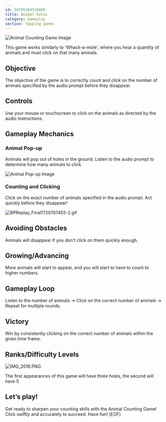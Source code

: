 ```yaml
---
id: 34785364516889
title: Animal holes
category: Gameplay
section: Tapping games
---
```

![Animal Counting Game Image](https://help.studycat.com/hc/article_attachments/34829163309209)

This game works similarly to 'Whack-a-mole', where you hear a quantity of animals and must click on that many animals.

Objective
---------

The objective of the game is to correctly count and click on the number of animals specified by the audio prompt before they disappear.

Controls
--------

Use your mouse or touchscreen to click on the animals as directed by the audio instructions.

Gameplay Mechanics
------------------

### Animal Pop-up

Animals will pop out of holes in the ground. Listen to the audio prompt to determine how many animals to click.

![Animal Pop-up Image](https://help.studycat.com/hc/article_attachments/34829163315225)

### Counting and Clicking

Click on the exact number of animals specified in the audio prompt. Act quickly before they disappear!

![RPReplay_Final1720767455-2.gif](https://help.studycat.com/hc/article_attachments/34975029772825)

Avoiding Obstacles
------------------

Animals will disappear if you don't click on them quickly enough.

Growing/Advancing
-----------------

More animals will start to appear, and you will start to have to count to higher numbers.

Gameplay Loop
-------------

Listen to the number of animals -> Click on the correct number of animals -> Repeat for multiple rounds.

Victory
-------

Win by consistently clicking on the correct number of animals within the given time frame.

Ranks/Difficulty Levels
-----------------------

![IMG_2018.PNG](https://help.studycat.com/hc/article_attachments/34829163311897)

The first appearances of this game will have three holes, the second will have 5

Let’s play!
-----------

Get ready to sharpen your counting skills with the Animal Counting Game! Click swiftly and accurately to succeed. Have fun!
[EOF]